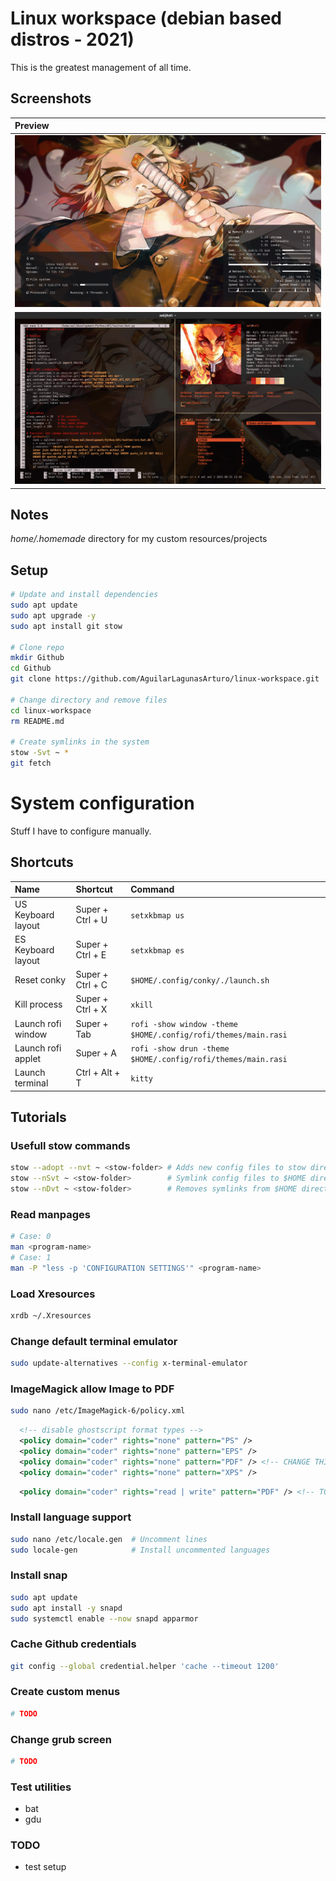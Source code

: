 # Linux workspace (debian based distros - 2021)
This is the greatest management of all time.
## Screenshots
|Preview|
|:-|
|![Desktop](home/.homemade/rice/ss-conky.png)|
|![Desktop](home/.homemade/rice/ss-desktop.png)|
## Notes
_home/.homemade_ directory for my custom resources/projects
## Setup
```bash
# Update and install dependencies
sudo apt update
sudo apt upgrade -y
sudo apt install git stow

# Clone repo
mkdir Github
cd Github
git clone https://github.com/AguilarLagunasArturo/linux-workspace.git

# Change directory and remove files
cd linux-workspace
rm README.md

# Create symlinks in the system
stow -Svt ~ *
git fetch
```
# System configuration
Stuff I have to configure manually.
## Shortcuts
|Name|Shortcut|Command|
|:-|:-|:-|
|US Keyboard layout|Super + Ctrl + U|`setxkbmap us`|
|ES Keyboard layout|Super + Ctrl + E|`setxkbmap es`|
|Reset conky|Super + Ctrl + C|`$HOME/.config/conky/./launch.sh`|
|Kill process|Super + Ctrl + X|`xkill`|
|Launch rofi window|Super + Tab|`rofi -show window -theme $HOME/.config/rofi/themes/main.rasi`|
|Launch rofi applet|Super + A|`rofi -show drun -theme $HOME/.config/rofi/themes/main.rasi`|
|Launch terminal|Ctrl + Alt + T|`kitty`|
## Tutorials
### Usefull stow commands
```bash
stow --adopt --nvt ~ <stow-folder> # Adds new config files to stow directory
stow --nSvt ~ <stow-folder>        # Symlink config files to $HOME directory
stow --nDvt ~ <stow-folder>        # Removes symlinks from $HOME directory
```
### Read manpages
```bash
# Case: 0
man <program-name>
# Case: 1
man -P "less -p 'CONFIGURATION SETTINGS'" <program-name>
```
### Load Xresources
```bash
xrdb ~/.Xresources
```
### Change default terminal emulator
```bash
sudo update-alternatives --config x-terminal-emulator
```
### ImageMagick allow Image to PDF
```bash
sudo nano /etc/ImageMagick-6/policy.xml
```
```xml
  <!-- disable ghostscript format types -->
  <policy domain="coder" rights="none" pattern="PS" />
  <policy domain="coder" rights="none" pattern="EPS" />
  <policy domain="coder" rights="none" pattern="PDF" /> <!-- CHANGE THIS -->
  <policy domain="coder" rights="none" pattern="XPS" />
```
```xml
  <policy domain="coder" rights="read | write" pattern="PDF" /> <!-- TO THIS -->
```

### Install language support
```bash
sudo nano /etc/locale.gen  # Uncomment lines
sudo locale-gen            # Install uncommented languages
```
### Install snap
```bash
sudo apt update
sudo apt install -y snapd
sudo systemctl enable --now snapd apparmor
```
### Cache Github credentials
```bash
git config --global credential.helper 'cache --timeout 1200'
```
### Create custom menus
```bash
# TODO
```
### Change grub screen
```bash
# TODO
```
### Test utilities
- bat
- gdu
### TODO
- test setup
